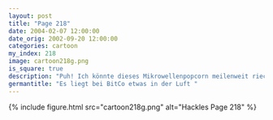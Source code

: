 ```yaml
---
layout: post
title: "Page 218"
date: 2004-02-07 12:00:00
date_orig: 2002-09-20 12:00:00
categories: cartoon
my_index: 218
image: cartoon218g.png
is_square: true
description: "Puh! Ich könnte dieses Mikrowellenpopcorn meilenweit riechenJa, ist es nicht toll Gah, was für ein Parfüm benutzt du Eau de Schwein - magst du es Ich glaube, ich werde ohnmächtig. Es gibt nur eine Sache, die dieses Büro noch übler riechen lassen kann Fisch-Ramen aus der Mikrowelle "
germantitle: "Es liegt bei BitCo etwas in der Luft "
---
```


{% include figure.html src="cartoon218g.png" alt="Hackles Page 218"  %}
